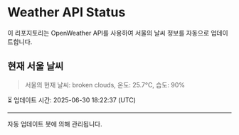 
# Weather API Status

이 리포지토리는 OpenWeather API를 사용하여 서울의 날씨 정보를 자동으로 업데이트합니다.

## 현재 서울 날씨
> 서울의 현재 날씨: broken clouds, 온도: 25.7°C, 습도: 90%

⏳ 업데이트 시간: 2025-06-30 18:22:37 (UTC)

---
자동 업데이트 봇에 의해 관리됩니다.
